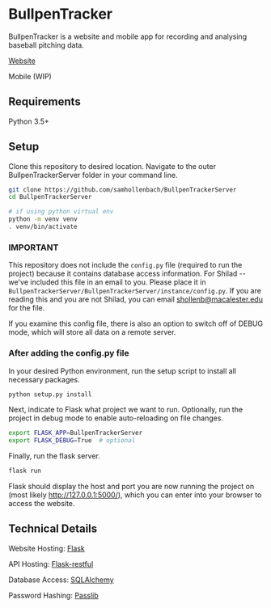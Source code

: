 # BullpenTracker


BullpenTracker is a website and mobile app for recording and analysing baseball pitching data.

[Website](bullpentracker.com)

Mobile (WIP)


## Requirements

Python 3.5+



## Setup


Clone this repository to desired location. Navigate to the outer BullpenTrackerServer folder in your command line. 

```bash
git clone https://github.com/samhollenbach/BullpenTrackerServer
cd BullpenTrackerServer

# if using python virtual env
python -m venv venv
. venv/bin/activate

```


### IMPORTANT

This repository does not include the `config.py` file (required to run the project) because it contains database access information. For Shilad -- we've included this file in an email to you. Please place it in `BullpenTrackerServer/BullpenTrackerServer/instance/config.py`. If you are reading this and you are not Shilad, you can email [shollenb@macalester.edu](shollenb@macalester.edu) for the file.

If you examine this config file, there is also an option to switch off of DEBUG mode, which will store all data on a remote server. 



### After adding the config.py file


In your desired Python environment, run the setup script to install all necessary packages.

```bash
python setup.py install
```


Next, indicate to Flask what project we want to run. Optionally, run the project in debug mode to enable auto-reloading on file changes.

```bash
export FLASK_APP=BullpenTrackerServer
export FLASK_DEBUG=True  # optional
```

Finally, run the flask server.

```bash
flask run
```

Flask should display the host and port you are now running the project on (most likely http://127.0.0.1:5000/), which you can enter into your browser to access the website. 


## Technical Details

Website Hosting: [Flask](http://flask.pocoo.org/)

API Hosting: [Flask-restful](https://flask-restful.readthedocs.io/en/latest/)

Database Access: [SQLAlchemy](https://www.sqlalchemy.org/)

Password Hashing: [Passlib](https://passlib.readthedocs.io/en/stable/)



